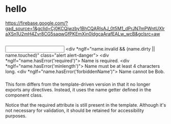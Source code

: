 # hello 

https://firebase.google.com/?gad_source=1&gclid=Cj0KCQjwzby1BhCQARIsAJ_0t5M1_dPrJN7mPWntUXlraXSn1U2mH4Zvr8CG5saqwGfPKEmXin0ldgcaArafEALw_wcB&gclsrc=aw


##
<input type="text" id="name" class="form-control"
                formControlName="name" required>
          <div *ngIf="name.invalid && (name.dirty || name.touched)"
              class="alert alert-danger">
            <div *ngIf="name.hasError('required')">
              Name is required.
            </div>
            <div *ngIf="name.hasError('minlength')">
              Name must be at least 4 characters long.
            </div>
            <div *ngIf="name.hasError('forbiddenName')">
              Name cannot be Bob.
            </div>
          </div>

###

This form differs from the template-driven version in that it no longer exports any directives. Instead, it uses the name getter defined in the component class.

Notice that the required attribute is still present in the template. Although it's not necessary for validation, it should be retained for accessibility purposes.